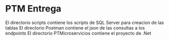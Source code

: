 # PTM Entrega
El directorio scripts contiene los scripts de SQL Server para creacion de las tablas
El directorio Postman contiene el json de las consultas a los endpoints
El directorio PTMicroservicios contiene el proyecto de .Net
